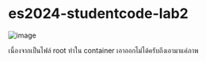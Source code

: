# es2024-studentcode-lab2
![image](https://github.com/user-attachments/assets/5d6a6eaa-7920-4d4f-8b7a-65172eafcebf)

เนื่องจากเป็นไฟล์ root ทำใน container เอาออกไม่ได้ครับถึงเอามาแค่ภาพ
